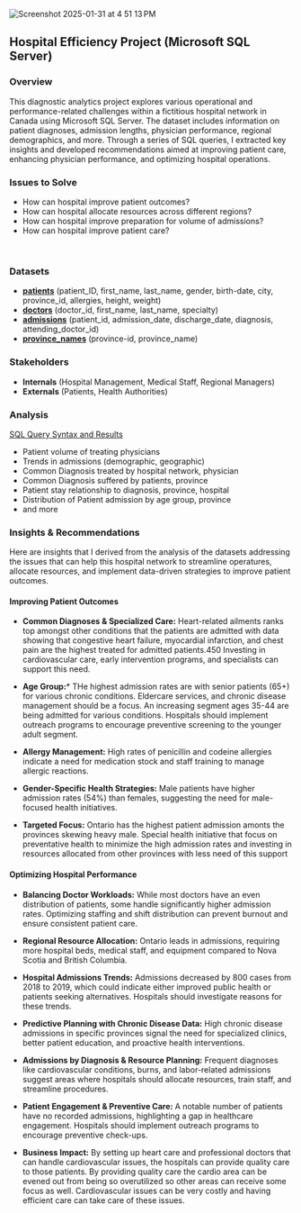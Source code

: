 
![Screenshot 2025-01-31 at 4 51 13 PM](https://github.com/user-attachments/assets/12f74564-4335-4d37-be5f-ebc121950525)

## Hospital Efficiency Project (Microsoft SQL Server)

###     Overview  
This diagnostic analytics project explores various operational and performance-related challenges within a fictitious hospital network in Canada using Microsoft SQL Server. The dataset includes information on patient diagnoses, admission lengths, physician performance, regional demographics, and more. Through a series of SQL queries, I extracted key insights and developed recommendations aimed at improving patient care, enhancing physician performance, and optimizing hospital operations.

###    Issues to Solve
- How can hospital improve patient outcomes? 
- How can hospital allocate resources across different regions?
- How can hospital improve preparation for volume of admissions?
- How can hospital improve patient care?
 
‭  
###     Datasets

-  [**patients**](patients.csv)
(patient_ID, first_name, last_name, gender, birth-date, city, province_id, allergies, height, weight) 
- [**doctors**](doctors.csv)
(doctor_id, first_name, last_name, specialty)
- [**admissions**](admissions.csv)
(patient_id, admission_date, discharge_date, diagnosis, attending_doctor_id)
- [**province_names**](province_names.csv) 
(province-id, province_name)


###   Stakeholders

- **Internals** 
(Hospital Management, Medical Staff, Regional Managers)
- **Externals** 
(Patients, Health Authorities)


###   Analysis 

[SQL Query Syntax and Results](analysis.md)
- Patient volume of treating physicians 
- Trends in admissions (demographic, geographic)
- Common Diagnosis treated by hospital network, physician
- Common Diagnosis suffered by patients, province
- Patient stay relationship to diagnosis, province, hospital
- Distribution of Patient admission by age group, province
- and more


###   Insights & Recommendations

Here are insights that I derived from the analysis of the datasets addressing the issues that can help this hospital network to streamline operatures, allocate resources, and implement data-driven strategies to improve patient outcomes.  

#### Improving Patient Outcomes


 
-  **Common Diagnoses & Specialized Care:** Heart-related ailments ranks top amongst other conditions that the patients are admitted with data showing that congestive heart failure, myocardial infarction, and chest pain are the highest treated for admitted patients.450  Investing in cardiovascular care, early intervention programs, and specialists can support this need.

-  **Age Group:***  THe highest admission rates are with senior patients (65+) for various chronic conditions. Eldercare services, and chronic disease management should be a focus. An increasing segment ages 35-44 are being admitted for various conditions. Hospitals should implement outreach programs to encourage preventive screening to the younger adult segment.

  
-  **Allergy Management:** High rates of penicillin and codeine allergies indicate a need for medication stock and staff training to manage allergic reactions.
  
-  **Gender-Specific Health Strategies:** Male patients have higher admission rates (54%) than females, suggesting the need for male-focused health initiatives.

  
-  **Targeted Focus:**  Ontario has the highest patient admission amonts the provinces skewing heavy male. Special health initiative that focus on preventative health to minimize the high admission rates and investing in resources allocated from other provinces with less need of this support

  
#### Optimizing Hospital Performance


-  **Balancing Doctor Workloads:** While most doctors have an even distribution of patients, some handle significantly higher admission rates. Optimizing staffing and shift distribution can prevent burnout and ensure consistent patient care.


-  **Regional Resource Allocation:** Ontario leads in admissions, requiring more hospital beds, medical staff, and equipment compared to Nova Scotia and British Columbia.

-  **Hospital Admissions Trends:** Admissions decreased by 800 cases from 2018 to 2019, which could indicate either improved public health or patients seeking alternatives. Hospitals should investigate reasons for these trends.
 
-  **Predictive Planning with Chronic Disease Data:** High chronic disease admissions in specific provinces signal the need for specialized clinics, better patient education, and proactive health interventions.

 
-  **Admissions by Diagnosis & Resource Planning:** Frequent diagnoses like cardiovascular conditions, burns, and labor-related admissions suggest areas where hospitals should allocate resources, train staff, and streamline procedures.

 
-  **Patient Engagement & Preventive Care:** A notable number of patients have no recorded admissions, highlighting a gap in healthcare engagement. Hospitals should implement outreach programs to encourage preventive check-ups.
  
- **Business Impact:** By setting up heart care and professional doctors that can handle cardiovascular
issues, the hospitals can provide quality care to those patients. By providing quality
care the cardio area can be evened out from being so overutilized so other areas can
receive some focus as well. Cardiovascular issues can be very costly and having
efficient care can take care of these issues.


 
